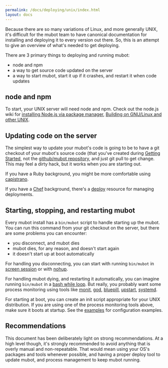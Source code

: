 ```yaml
---
permalink: /docs/deploying/unix/index.html
layout: docs
---
```


Because there are so many variations of Linux, and more generally UNIX, it's
difficult for the mubot team to have canonical documentation for installing and
deploying it to every version out there. So, this is an attempt to give an
overview of what's needed to get deploying.

There are 3 primary things to deploying and running mubot:

  * node and npm
  * a way to get source code updated on the server
  * a way to start mubot, start it up if it crashes, and restart it when code
    updates

## node and npm

To start, your UNIX server will need node and npm. Check out the node.js wiki
for [installing Node.js via package manager](https://github.com/joyent/node/wiki/Installing-Node.js-via-package-manager), [Building on GNU/Linux and other UNIX](https://github.com/joyent/node/wiki/Installation#building-on-gnulinux-and-other-unix).

## Updating code on the server

The simplest way to update your mubot's code is going to be to have a git
checkout of your mubot's source code (that you've created during [Getting Started](../index.md), not the [github/mubot repository](http://github.com/github/mubot), and just git pull to get change. This may
feel a dirty hack, but it works when you are starting out.

If you have a Ruby background, you might be more comfortable using
[capistrano](https://github.com/capistrano/capistrano).

If you have a [Chef](http://www.opscode.com/chef/) background, there's a
[deploy](http://docs.opscode.com/resource_deploy.html) resource for managing
deployments.

## Starting, stopping, and restarting mubot

Every mubot install has a `bin/mubot` script to handle starting up the mubot.
You can run this command from your git checkout on the server, but there are some problems you can encounter:

* you disconnect, and mubot dies
* mubot dies, for any reason, and doesn't start again
* it doesn't start up at boot automatically

For handling you disconnecting, you can start with running `bin/mubot` in
[screen session](http://www.gnu.org/software/screen/) or with
[nohup](http://linux.die.net/man/1/nohup).

For handling mubot dying, and restarting it automatically, you can imagine
running `bin/mubot` in a
[bash while loop](http://tldp.org/HOWTO/Bash-Prog-Intro-HOWTO-7.html#ss7.3). But
really, you probably want some process monitoring using tools like
[monit](http://mmonit.com/monit/),
[god](http://godrb.com/),
[bluepill](https://github.com/arya/bluepill),
[upstart](http://upstart.ubuntu.com/),
[systemd](http://freedesktop.org/wiki/Software/systemd/).

For starting at boot, you can create an init script appropriate for your UNIX
distribution. If you are using one of the process monitoring tools above, make
sure it boots at startup. See the [examples](https://github.com/github/mubot/tree/master/examples)
for configuration examples.

## Recommendations

This document has been deliberately light on strong recommendations. At a high
level though, it's strongly recommended to avoid anything that is overly manual
and non-repeatable. That would mean using your OS's packages and tools whenever
possible, and having a proper deploy tool to update mubot, and process
management to keep mubot running.
